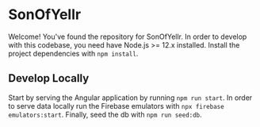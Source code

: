 # SonOfYellr

Welcome! You've found the repository for SonOfYellr. In order to develop with this codebase, you need have Node.js >= 12.x installed. Install the project dependencies with `npm install`.

## Develop Locally

Start by serving the Angular application by running `npm run start`. In order to serve data locally run the Firebase emulators with `npx firebase emulators:start`. Finally, seed the db with `npm run seed:db`.
